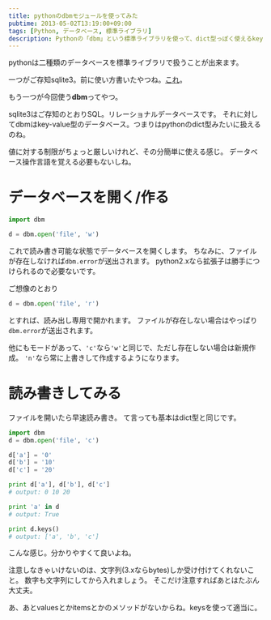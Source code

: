 ```yaml
---
title: pythonのdbmモジュールを使ってみた
pubtime: 2013-05-02T13:19:00+09:00
tags: [Python, データベース, 標準ライブラリ]
description: Pythonの「dbm」という標準ライブラリを使って、dict型っぽく使えるkey-valueデータベースを扱う方法です。
---
```


pythonは二種類のデータベースを標準ライブラリで扱うことが出来ます。

一つがご存知sqlite3。前に使い方書いたやつね。[これ](/blog/2013/02/usage-sqlite3)。

もう一つが今回使う**dbm**ってやつ。

sqlite3はご存知のとおりSQL。リレーショナルデータベースです。
それに対してdbmはkey-value型のデータベース。つまりはpythonのdict型みたいに扱えるのね。

値に対する制限がちょっと厳しいけれど、その分簡単に使える感じ。
データベース操作言語を覚える必要もないしね。

# データベースを開く/作る
``` python
import dbm

d = dbm.open('file', 'w')
```
これで読み書き可能な状態でデータベースを開くします。
ちなみに、ファイルが存在しなければ`dbm.error`が送出されます。
python2.xなら拡張子は勝手につけられるので必要ないです。

ご想像のとおり
``` python
d = dbm.open('file', 'r')
```
とすれば、読み出し専用で開かれます。
ファイルが存在しない場合はやっぱり`dbm.error`が送出されます。

他にもモードがあって、`'c'`なら`'w'`と同じで、ただし存在しない場合は新規作成。
`'n'`なら常に上書きして作成するようになります。

# 読み書きしてみる
ファイルを開いたら早速読み書き。
て言っても基本はdict型と同じです。
``` python
import dbm
d = dbm.open('file', 'c')

d['a'] = '0'
d['b'] = '10'
d['c'] = '20'

print d['a'], d['b'], d['c']
# output: 0 10 20

print 'a' in d
# output: True

print d.keys()
# output: ['a', 'b', 'c']
```
こんな感じ。分かりやすくて良いよね。

注意しなきゃいけないのは、文字列(3.xならbytes)しか受け付けてくれないこと。
数字も文字列にしてから入れましょう。
そこだけ注意すればあとはたぶん大丈夫。

あ、あとvaluesとかitemsとかのメソッドがないからね。keysを使って適当に。
